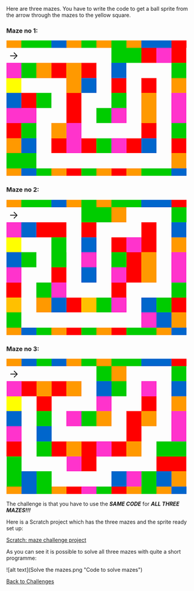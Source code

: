 Here are three mazes. You have to write the code to get a ball sprite from the arrow through the mazes to the yellow square. 

### Maze no 1:

![alt text](course1.png "Maze #1")

### Maze no 2:

![alt text](course2.png "Maze #2")

### Maze no 3:

![alt text](course3.png "Maze #3")

The challenge is that you have to use the **_SAME CODE_** for **_ALL THREE MAZES!!!_**


Here is a Scratch project which has the three mazes and the sprite ready set up:

[Scratch: maze challenge project](https://scratch.mit.edu/projects/345951410/)

As you can see it is possible to solve all three mazes with quite a short programme:

![alt text](Solve the mazes.png "Code to solve mazes")

[Back to Challenges](../README.md)